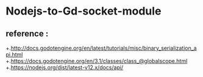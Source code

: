 # Nodejs-to-Gd-socket-module

## reference : 
+.http://docs.godotengine.org/en/latest/tutorials/misc/binary_serialization_api.html
+.https://docs.godotengine.org/en/3.1/classes/class_@globalscope.html
+.https://nodejs.org/dist/latest-v12.x/docs/api/
